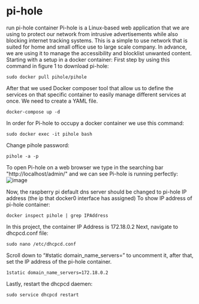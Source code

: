 # pi-hole
run pi-hole container
Pi-hole is a Linux-based web application that we are using to protect our network from intrusive advertisements while also blocking internet tracking systems. This is a simple to use network that is suited for home and small office use to large scale company. In advance, we are using it to manage the accessibility and blocklist unwanted content.
Starting with a setup in a docker container:
First step by using this command in figure 1 to download pi-hole: 

```sudo docker pull pihole/pihole```

After that we used Docker composer tool that allow us to define the services on that specific container to easily manage different services at once. We need to create a YAML file.

```docker-compose up -d```

In order for Pi-hole to occupy a docker container we use this command:

```sudo docker exec -it pihole bash```

Change pihole password:

```pihole -a -p```

To open Pi-hole on a web browser we type in the searching bar "http://localhost/admin/"  and we can see Pi-hole is running perfectly:
![image](https://user-images.githubusercontent.com/86531445/159133503-d36bf548-82a4-43a1-b4b6-fe74cc507159.png)

Now, the raspberry pi default dns server should be changed to pi-hole IP address (the ip that docker0 interface has assigned)
To show IP address of pi-hole container:

```docker inspect pihole | grep IPAddress```

In this project, the container IP Address is 172.18.0.2
Next, navigate to dhcpcd.conf file:

```sudo nano /etc/dhcpcd.conf```

Scroll down to “#static domain_name_servers=” to uncomment it, after that, set the IP address of the pi-hole container.

```1static domain_name_servers=172.18.0.2```

Lastly, restart the dhcpcd daemen:

```sudo service dhcpcd restart```
